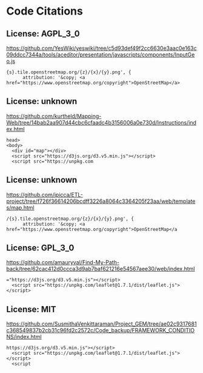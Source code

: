 # Code Citations

## License: AGPL_3_0
https://github.com/YesWiki/yeswiki/tree/c5d93def49f2cc6630e3aac0e163c09ddcc7344a/tools/aceditor/presentation/javascripts/components/InputGeo.js

```
{s}.tile.openstreetmap.org/{z}/{x}/{y}.png', {
      attribution: '&copy; <a href="https://www.openstreetmap.org/copyright">OpenStreetMap</a>
```


## License: unknown
https://github.com/kurtheld/Mapping-Web/tree/14bab2aa907d44cbc6cfaadc4b3156006a0e730d/Instructions/index.html

```
head>
<body>
  <div id="map"></div>
  <script src="https://d3js.org/d3.v5.min.js"></script>
  <script src="https://unpkg.com
```


## License: unknown
https://github.com/jpicca/ETL-project/tree/f726f36614206bcdff3226a8064c3364205f23aa/web/templates/map.html

```
/{s}.tile.openstreetmap.org/{z}/{x}/{y}.png', {
      attribution: '&copy; <a href="https://www.openstreetmap.org/copyright">OpenStreetMap</a
```


## License: GPL_3_0
https://github.com/amauryval/Find-My-Path-back/tree/62cac412d0ccca3d9ab7baf621216e54567aee30/web/index.html

```
="https://d3js.org/d3.v5.min.js"></script>
  <script src="https://unpkg.com/leaflet@1.7.1/dist/leaflet.js"></script>
```


## License: MIT
https://github.com/SusmithaVenkittaraman/Project_GEM/tree/ae02c9317681c368549837b2cb31c96fd2c2572c/Code_backup/FRAMEWORK_CONDITIONS/index.html

```
https://d3js.org/d3.v5.min.js"></script>
  <script src="https://unpkg.com/leaflet@1.7.1/dist/leaflet.js"></script>
  <script
```

